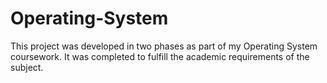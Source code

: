 # Operating-System
This project was developed in two phases as part of my Operating System coursework. It was completed to fulfill the academic requirements of the subject.



